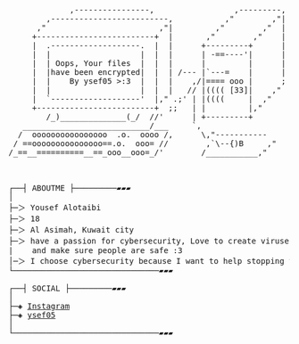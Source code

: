 <pre>

             ,----------------,                 ,---------,
        ,-------------------------,           ,"        ,"|
      ,"                        ,"|         ,"        ,"  |
     +-------------------------+  |       ,"        ,"    |
     |  .-------------------.  |  |      +---------+      |
     |  |                   |  |  |      | -==----'|      |
     |  | Oops, Your files  |  |  |      |         |      |
     |  |have been encrypted|  |  | /--- |`---=    |      |
     |  |    By ysef05 >:3  |  |  |    ,/|==== ooo |      ;
     |  |                   |  |  |   // |(((( [33]|    ,"
     |  `-------------------'  |," .;' | |((((     |  ,"
     +-------------------------+  ;;   | |         |," 
        /_)______________(_/  //'      | +---------+
   ___________________________/___     `,
  /  oooooooooooooooo  .o.  oooo /,      \,"-----------
 / ==ooooooooooooooo==.o.  ooo= //        ,`\--{)B     ,"
/_==__==========__==_ooo__ooo=_/'        /___________,"


  
┌──┤ ABOUTME ├─────────▰▰▰
│
├─＞ Yousef Alotaibi
├─＞ 18
├─＞ Al Asimah, Kuwait city
├─＞ have a passion for cybersecurity, Love to create viruses and ransomware to locally test them
|    and make sure people are safe :3
│─＞ I choose cybersecurity because I want to help stopping threats like viruses and ransomware that can harm people and businesses. This career lets me protect important data and keep the digital world safer.
└───────────────────────────────▰▰▰

┌──┤ SOCIAL ├─────────▰▰▰
│
├─◈ <a href="https://www.instagram.com/ysef05">Instagram</a>
├─◈ <a href="https://discord.com">ysef05</a>
│
└───────────────────────────────▰▰▰
</pre>
